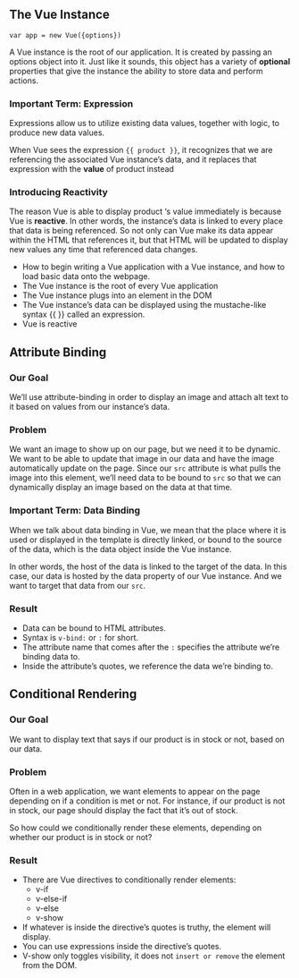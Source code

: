 ## The Vue Instance

`var app = new Vue({options})`

A Vue instance is the root of our application. It is created by passing an options object into it. Just like it sounds, this object has a variety of **optional** properties that give the instance the ability to store data and perform actions.

### Important Term: Expression

Expressions allow us to utilize existing data values, together with logic, to produce new data values.

When Vue sees the expression `{{ product }}`, it recognizes that we are referencing the associated Vue instance’s data, and it replaces that expression with the **value** of product instead

### Introducing Reactivity

The reason Vue is able to display product ‘s value immediately is because Vue is **reactive**. In other words, the instance’s data is linked to every place that data is being referenced. So not only can Vue make its data appear within the HTML that references it, but that HTML will be updated to display new values any time that referenced data changes.

- How to begin writing a Vue application with a Vue instance, and how to load basic data onto the webpage.
- The Vue instance is the root of every Vue application
- The Vue instance plugs into an element in the DOM
- The Vue instance’s data can be displayed using the mustache-like syntax {{ }} called an expression.
- Vue is reactive

## Attribute Binding

### Our Goal

We’ll use attribute-binding in order to display an image and attach alt text to it based on values from our instance’s data.

### Problem

We want an image to show up on our page, but we need it to be dynamic. We want to be able to update that image in our data and have the image automatically update on the page. Since our `src` attribute is what pulls the image into this element, we’ll need data to be bound to `src` so that we can dynamically display an image based on the data at that time.

### Important Term: Data Binding

When we talk about data binding in Vue, we mean that the place where it is used or displayed in the template is directly linked, or bound to the source of the data, which is the data object inside the Vue instance.

In other words, the host of the data is linked to the target of the data. In this case, our data is hosted by the data property of our Vue instance. And we want to target that data from our `src`.

### Result

- Data can be bound to HTML attributes.
- Syntax is `v-bind:` or `:` for short.
- The attribute name that comes after the `:` specifies the attribute we’re binding data to.
- Inside the attribute’s quotes, we reference the data we’re binding to.

## Conditional Rendering

### Our Goal

We want to display text that says if our product is in stock or not, based on our data.

### Problem

Often in a web application, we want elements to appear on the page depending on if a condition is met or not. For instance, if our product is not in stock, our page should display the fact that it’s out of stock.

So how could we conditionally render these elements, depending on whether our product is in stock or not?

### Result

- There are Vue directives to conditionally render elements:
  - v-if
  - v-else-if
  - v-else
  - v-show
- If whatever is inside the directive’s quotes is truthy, the element will display.
- You can use expressions inside the directive’s quotes.
- V-show only toggles visibility, it does not `insert or remove` the element from the DOM.
